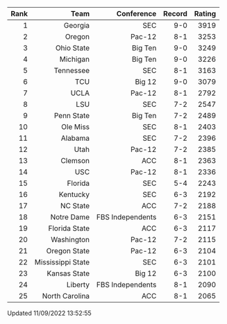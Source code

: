 | Rank  | Team                 | Conference           | Record   | Rating |
| ---:  | ---:                 | ---:                 | ---:     | ---:   |
| 1     | Georgia              | SEC                  | 9-0      | 3919   |
| 2     | Oregon               | Pac-12               | 8-1      | 3253   |
| 3     | Ohio State           | Big Ten              | 9-0      | 3249   |
| 4     | Michigan             | Big Ten              | 9-0      | 3226   |
| 5     | Tennessee            | SEC                  | 8-1      | 3163   |
| 6     | TCU                  | Big 12               | 9-0      | 3079   |
| 7     | UCLA                 | Pac-12               | 8-1      | 2792   |
| 8     | LSU                  | SEC                  | 7-2      | 2547   |
| 9     | Penn State           | Big Ten              | 7-2      | 2489   |
| 10    | Ole Miss             | SEC                  | 8-1      | 2403   |
| 11    | Alabama              | SEC                  | 7-2      | 2396   |
| 12    | Utah                 | Pac-12               | 7-2      | 2385   |
| 13    | Clemson              | ACC                  | 8-1      | 2363   |
| 14    | USC                  | Pac-12               | 8-1      | 2336   |
| 15    | Florida              | SEC                  | 5-4      | 2243   |
| 16    | Kentucky             | SEC                  | 6-3      | 2192   |
| 17    | NC State             | ACC                  | 7-2      | 2188   |
| 18    | Notre Dame           | FBS Independents     | 6-3      | 2151   |
| 19    | Florida State        | ACC                  | 6-3      | 2117   |
| 20    | Washington           | Pac-12               | 7-2      | 2115   |
| 21    | Oregon State         | Pac-12               | 6-3      | 2104   |
| 22    | Mississippi State    | SEC                  | 6-3      | 2101   |
| 23    | Kansas State         | Big 12               | 6-3      | 2100   |
| 24    | Liberty              | FBS Independents     | 8-1      | 2090   |
| 25    | North Carolina       | ACC                  | 8-1      | 2065   |

Updated 11/09/2022 13:52:55
